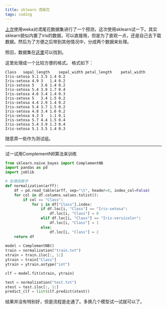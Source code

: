 ```yaml
---
title: sklearn 鸢尾花
tags: coding
---
```


[上次](https://pzweuj.github.io/2020/03/05/weka.html)使用weka对鸢尾花数据集进行了一个预测，这次使用sklearn试一下。其实sklearn貌似内置了iris的数据，可以直接用，但是为了直观一点，还是自己去下载数据。然后为了方便之后带到其他情况中，分成两个数据来处理。

照旧，数据集在[这里](https://archive.ics.uci.edu/ml/datasets/Iris)可以找到。

这里处理成一个比较方便的格式。
格式如下：
```
Class	sepal_length	sepal_width	petal_length	petal_width
Iris-setosa	5.1	3.5	1.4	0.2
Iris-setosa	4.9	3	1.4	0.2
Iris-setosa	5	3.6	1.4	0.2
Iris-setosa	5.4	3.9	1.7	0.4
Iris-setosa	4.6	3.4	1.4	0.3
Iris-setosa	5	3.4	1.5	0.2
Iris-setosa	4.4	2.9	1.4	0.2
Iris-setosa	5.4	3.7	1.5	0.2
Iris-setosa	4.8	3.4	1.6	0.2
Iris-setosa	4.3	3	1.1	0.1
Iris-setosa	5.7	4.4	1.5	0.4
Iris-setosa	5.4	3.9	1.3	0.4
Iris-setosa	5.1	3.5	1.4	0.3
```
随意弄一些作为测试组。

---------------

试一试用ComplementNB算法来训练
```python
from sklearn.naive_bayes import ComplementNB
import pandas as pd
import joblib

# 处理成数字
def normalization(arff):
	df = pd.read_table(arff, sep="\t", header=0, index_col=False)
	for col in df.columns.values.tolist():
		if col == "Class":
			for i in df["Class"].index:
				if df.loc[i, "Class"] == "Iris-setosa":
					df.loc[i, "Class"] = 0
				elif df.loc[i, "Class"] == "Iris-versicolor":
					df.loc[i, "Class"] = 1
				else:
					df.loc[i, "Class"] = 2
	return df
	
model = ComplementNB()
train = normalization("train.txt")
xtrain = train.iloc[:, 1:]
ytrain = train["Class"]
ytrain = ytrain.astype("int")

clf = model.fit(xtrain, ytrain)

test = normalization("test.txt")
xtest = test.iloc[:, 1:]
predict_clf = list(clf.predict(xtest))

```

结果并没有特别好，但是流程是走通了。多换几个模型试一试就可以了。